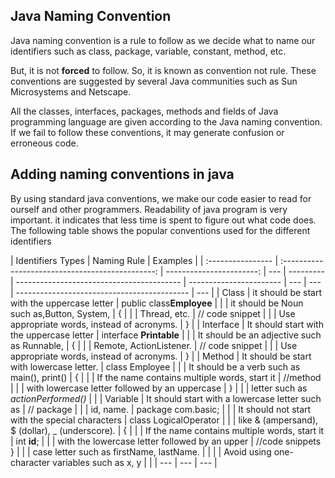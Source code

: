 ## Java Naming Convention

Java naming convention is a rule to follow as we decide what to name our identifiers such as class, package, variable, constant, method, etc.

But, it is not **forced** to follow. So, it is known as convention not rule. These conventions are suggested by several Java communities such as Sun Microsystems and Netscape.

All the classes, interfaces, packages, methods and fields of Java programming language are given according to the Java naming convention. If we fail to follow these conventions, it may generate confusion or erroneous code.

## Adding naming conventions in java

By using standard java conventions, we make our code easier to read for ourself and other programmers. Readability of java program is very important. it indicates that less time is spent to figure out what code does.
The following table shows the popular conventions used for the different identifiers

| Identifiers Types |                   Naming Rule                    |                 Examples |
| :---------------- | :----------------------------------------------: | -----------------------: | --- | --------- | ----------------------------------------- | ----------------------- | --- | --- | ------------------------------------------- | --- |
| Class             |   it should be start with the uppercase letter   | public class**Employee** |
|                   |    it should be Noun such as,Button, System,     |                        { |
|                   |                   Thread, etc.                   |          // code snippet |
|                   |   Use appropriate words, instead of acronyms.    |                        } |     | Interface | It should start with the uppercase letter | interface **Printable** |     |     | It should be an adjective such as Runnable, | {   |
|                   |             Remote, ActionListener.              |          // code snippet |
|                   |   Use appropriate words, instead of acronyms.    |                        } |
| Method            |    It should be start with lowercase letter.     |           class Employee |
|                   |   It should be a verb such as main(), print()    |                        { |
|                   |  If the name contains multiple words, start it   |                 //method |
|                   |  with lowercase letter followed by an uppercase  |                        } |
|                   |        letter such as _actionPerformed()_        |                          |
| Variable          | It should start with a lowercase letter such as  |               // package |
|                   |                    id, name.                     |       package com.basic; |
|                   | It should not start with the special characters  |    class LogicalOperator |
|                   | like & (ampersand), $ (dollar), \_ (underscore). |                        { |
|                   |  If the name contains multiple words, start it   |              int **id**; |
|                   |  with the lowercase letter followed by an upper  |        //code snippets } |
|                   |     case letter such as firstName, lastName.     |                          |
|                   | Avoid using one-character variables such as x, y |                          |
| ---               |                       ---                        |                      --- |
